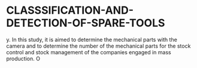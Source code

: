 # CLASSSIFICATION-AND-DETECTION-OF-SPARE-TOOLS
y. In this study,  it is aimed to determine the mechanical parts with the camera and to determine the number of the mechanical  parts for the stock control and stock management of the companies engaged in mass production. O
